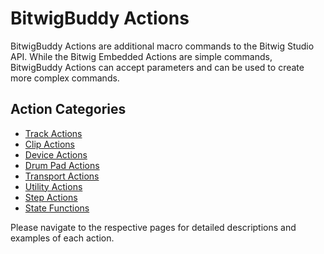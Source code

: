 # BitwigBuddy Actions

BitwigBuddy Actions are additional macro commands to the Bitwig Studio API. While the Bitwig Embedded Actions are simple commands, BitwigBuddy Actions can accept parameters and can be used to create more complex commands.

## Action Categories

- [Track Actions](/guide/bitwigbuddy-actions/track)
- [Clip Actions](/guide/bitwigbuddy-actions/clip)
- [Device Actions](/guide/bitwigbuddy-actions/device)
- [Drum Pad Actions](/guide/bitwigbuddy-actions/drum-pad)
- [Transport Actions](/guide/bitwigbuddy-actions/transport)
- [Utility Actions](/guide/bitwigbuddy-actions/utility)
- [Step Actions](/guide/bitwigbuddy-actions/step)
- [State Functions](/guide/bitwigbuddy-actions/state-functions)

Please navigate to the respective pages for detailed descriptions and examples of each action.

